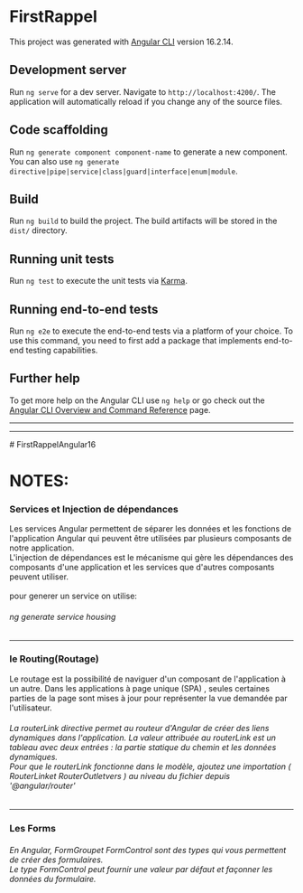 # FirstRappel

This project was generated with [Angular CLI](https://github.com/angular/angular-cli) version 16.2.14.

## Development server

Run `ng serve` for a dev server. Navigate to `http://localhost:4200/`. The application will automatically reload if you change any of the source files.

## Code scaffolding

Run `ng generate component component-name` to generate a new component. You can also use `ng generate directive|pipe|service|class|guard|interface|enum|module`.

## Build

Run `ng build` to build the project. The build artifacts will be stored in the `dist/` directory.

## Running unit tests

Run `ng test` to execute the unit tests via [Karma](https://karma-runner.github.io).

## Running end-to-end tests

Run `ng e2e` to execute the end-to-end tests via a platform of your choice. To use this command, you need to first add a package that implements end-to-end testing capabilities.

## Further help

To get more help on the Angular CLI use `ng help` or go check out the [Angular CLI Overview and Command Reference](https://angular.io/cli) page.

<hr>
<hr>
# FirstRappelAngular16

# NOTES:

<div>
    <h3> Services et Injection de dépendances </h3>
    Les services Angular permettent de séparer les données et les fonctions de l'application Angular qui peuvent être utilisées par plusieurs composants de notre application.
    <br>
    L'injection de dépendances est le mécanisme qui gère les dépendances des composants d'une
    application et les services que d'autres composants peuvent utiliser. 
    <br>
    <br>
    pour generer un service on utilise: 
    <h6> ng generate service housing </h6>
</div>

<hr>

<div>
    <h3>le Routing(Routage)</h3>
    Le routage est la possibilité de naviguer d'un composant de l'application à un autre. Dans les applications à page unique (SPA) , seules certaines parties de la page sont mises à jour pour représenter la vue demandée par l'utilisateur.

  <h6>La <i>routerLink</i> directive permet au routeur d'Angular de créer des liens dynamiques dans l'application. La valeur attribuée au routerLink est un tableau avec deux entrées : la partie   statique du chemin et les données dynamiques. <br>  
    Pour que le <i>routerLink</i> fonctionne dans le modèle, ajoutez une importation ( <i> RouterLinket RouterOutletvers </i> ) au niveau du fichier depuis <i>'@angular/router' </i> 
  </h6>

</div>

<hr>

<div>
  <h3>Les Forms</h3>

  <h6>
    En Angular, <i>FormGroupet FormControl</i> sont des types qui vous permettent de créer des formulaires. <br> Le type <i>FormControl</i> peut fournir une valeur par défaut et façonner les données du formulaire.
  </h6>

</div>
